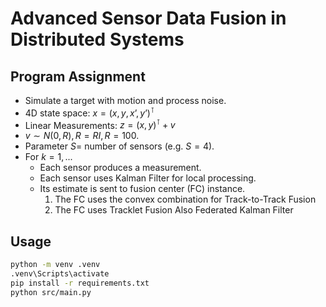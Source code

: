 # Advanced Sensor Data Fusion in Distributed Systems

## Program Assignment 
- Simulate a target with motion and process noise.
- 4D state space: $x = (x, y, x’, y’)^\intercal$
- Linear Measurements: $z = (x, y)^\intercal + v$
- $v \sim N (0, R), R = R I, R = 100$.
- Parameter $S =$ number of sensors (e.g. $S = 4$).
- For $k = 1,...$
  - Each sensor produces a measurement.
  - Each sensor uses Kalman Filter for local processing.
  - Its estimate is sent to fusion center (FC) instance.
    1) The FC uses the convex combination for Track-to-Track Fusion
    2) The FC uses Tracklet Fusion
Also Federated Kalman Filter

## Usage
```sh
python -m venv .venv
.venv\Scripts\activate
pip install -r requirements.txt
python src/main.py
```
